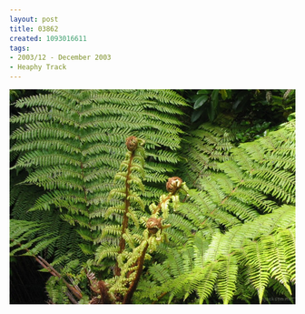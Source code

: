 ```yaml
---
layout: post
title: 03862
created: 1093016611
tags:
- 2003/12 - December 2003
- Heaphy Track
---
```


<img src="/image/images/03862-1335.jpg"/>


